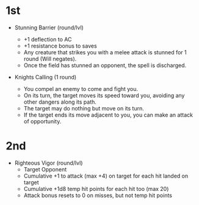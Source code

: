 # 1st

- Stunning Barrier (round/lvl)
    - +1 deflection to AC
    - +1 resistance bonus to saves
    - Any creature that strikes you with a melee attack is stunned for 1 round (Will negates).
    - Once the field has stunned an opponent, the spell is discharged.

- Knights Calling (1 round)
    - You compel an enemy to come and fight you.
    - On its turn, the target moves its speed toward you, avoiding any other dangers along its path.
    - The target may do nothing but move on its turn.
    - If the target ends its move adjacent to you, you can make an attack of opportunity.

# 2nd

- Righteous Vigor (round/lvl)
    - Target Opponent
    - Cumulative +1 to attack (max +4) on target for each hit landed on target
    - Cumulative +1d8 temp hit points for each hit too (max 20)
    - Attack bonus resets to 0 on misses, but not temp hit points

